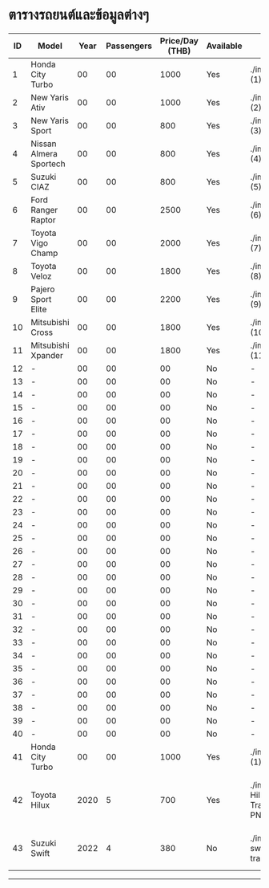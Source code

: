 # ตารางรถยนต์และข้อมูลต่างๆ

| **ID** | **Model**                  | **Year** | **Passengers** | **Price/Day (THB)** | **Available** | **Image**                                   | **Transmission** | **Fuel Type** | **Mileage** | **Features**                           | **Rating** |
|--------|----------------------------|----------|----------------|----------------------|---------------|-------------------------------------------|------------------|---------------|-------------|----------------------------------------|------------|
| 1      | Honda City Turbo          | 00       | 00             | 1000                 | Yes           | ./imgs/CarRent (1).png                    | Automatic        | Gasoline      | 00          | []                                     | 00         |
| 2      | New Yaris Ativ            | 00       | 00             | 1000                 | Yes           | ./imgs/CarRent (2).png                    | Automatic        | Gasoline      | 00          | []                                     | 00         |
| 3      | New Yaris Sport           | 00       | 00             | 800                  | Yes           | ./imgs/CarRent (3).png                    | Automatic        | Gasoline      | 00          | []                                     | 00         |
| 4      | Nissan Almera Sportech    | 00       | 00             | 800                  | Yes           | ./imgs/CarRent (4).png                    | Automatic        | Gasoline      | 00          | []                                     | 00         |
| 5      | Suzuki CIAZ               | 00       | 00             | 800                  | Yes           | ./imgs/CarRent (5).png                    | Automatic        | Gasoline      | 00          | []                                     | 00         |
| 6      | Ford Ranger Raptor        | 00       | 00             | 2500                 | Yes           | ./imgs/CarRent (6).png                    | Automatic        | Gasoline      | 00          | []                                     | 00         |
| 7      | Toyota Vigo Champ         | 00       | 00             | 2000                 | Yes           | ./imgs/CarRent (7).png                    | Automatic        | Gasoline      | 00          | []                                     | 00         |
| 8      | Toyota Veloz              | 00       | 00             | 1800                 | Yes           | ./imgs/CarRent (8).png                    | Automatic        | Gasoline      | 00          | []                                     | 00         |
| 9      | Pajero Sport Elite        | 00       | 00             | 2200                 | Yes           | ./imgs/CarRent (9).png                    | Automatic        | Gasoline      | 00          | []                                     | 00         |
| 10     | Mitsubishi Cross          | 00       | 00             | 1800                 | Yes           | ./imgs/CarRent (10).png                   | Automatic        | Gasoline      | 00          | []                                     | 00         |
| 11     | Mitsubishi Xpander        | 00       | 00             | 1800                 | Yes           | ./imgs/CarRent (11).png                   | Automatic        | Gasoline      | 00          | []                                     | 00         |
| 12     | -                         | 00       | 00             | 00                   | No            | -                                        | -                | -             | 00          | []                                     | 00         |
| 13     | -                         | 00       | 00             | 00                   | No            | -                                        | -                | -             | 00          | []                                     | 00         |
| 14     | -                         | 00       | 00             | 00                   | No            | -                                        | -                | -             | 00          | []                                     | 00         |
| 15     | -                         | 00       | 00             | 00                   | No            | -                                        | -                | -             | 00          | []                                     | 00         |
| 16     | -                         | 00       | 00             | 00                   | No            | -                                        | -                | -             | 00          | []                                     | 00         |
| 17     | -                         | 00       | 00             | 00                   | No            | -                                        | -                | -             | 00          | []                                     | 00         |
| 18     | -                         | 00       | 00             | 00                   | No            | -                                        | -                | -             | 00          | []                                     | 00         |
| 19     | -                         | 00       | 00             | 00                   | No            | -                                        | -                | -             | 00          | []                                     | 00         |
| 20     | -                         | 00       | 00             | 00                   | No            | -                                        | -                | -             | 00          | []                                     | 00         |
| 21     | -                         | 00       | 00             | 00                   | No            | -                                        | -                | -             | 00          | []                                     | 00         |
| 22     | -                         | 00       | 00             | 00                   | No            | -                                        | -                | -             | 00          | []                                     | 00         |
| 23     | -                         | 00       | 00             | 00                   | No            | -                                        | -                | -             | 00          | []                                     | 00         |
| 24     | -                         | 00       | 00             | 00                   | No            | -                                        | -                | -             | 00          | []                                     | 00         |
| 25     | -                         | 00       | 00             | 00                   | No            | -                                        | -                | -             | 00          | []                                     | 00         |
| 26     | -                         | 00       | 00             | 00                   | No            | -                                        | -                | -             | 00          | []                                     | 00         |
| 27     | -                         | 00       | 00             | 00                   | No            | -                                        | -                | -             | 00          | []                                     | 00         |
| 28     | -                         | 00       | 00             | 00                   | No            | -                                        | -                | -             | 00          | []                                     | 00         |
| 29     | -                         | 00       | 00             | 00                   | No            | -                                        | -                | -             | 00          | []                                     | 00         |
| 30     | -                         | 00       | 00             | 00                   | No            | -                                        | -                | -             | 00          | []                                     | 00         |
| 31     | -                         | 00       | 00             | 00                   | No            | -                                        | -                | -             | 00          | []                                     | 00         |
| 32     | -                         | 00       | 00             | 00                   | No            | -                                        | -                | -             | 00          | []                                     | 00         |
| 33     | -                         | 00       | 00             | 00                   | No            | -                                        | -                | -             | 00          | []                                     | 00         |
| 34     | -                         | 00       | 00             | 00                   | No            | -                                        | -                | -             | 00          | []                                     | 00         |
| 35     | -                         | 00       | 00             | 00                   | No            | -                                        | -                | -             | 00          | []                                     | 00         |
| 36     | -                         | 00       | 00             | 00                   | No            | -                                        | -                | -             | 00          | []                                     | 00         |
| 37     | -                         | 00       | 00             | 00                   | No            | -                                        | -                | -             | 00          | []                                     | 00         |
| 38     | -                         | 00       | 00             | 00                   | No            | -                                        | -                | -             | 00          | []                                     | 00         |
| 39     | -                         | 00       | 00             | 00                   | No            | -                                        | -                | -             | 00          | []                                     | 00         |
| 40     | -                         | 00       | 00             | 00                   | No            | -                                        | -                | -             | 00          | []                                     | 00         |
| 41     | Honda City Turbo          | 00       | 00             | 1000                 | Yes           | ./imgs/CarRent (1).png                    | Automatic        | Gasoline      | 00          | []                                     | 00         |
| 42     | Toyota Hilux              | 2020     | 5              | 700                  | Yes           | ./imgs/Toyota-Hilux-Transparent-PNG.png   | Manual           | Diesel        | 40000       | ["4x4", "Towing Package", "Off-Road Capable"] | 4.7        |
| 43     | Suzuki Swift              | 2022     | 4              | 380                  | No            | ./imgs/suzuki-swift-transparent.png       | Automatic        | Gasoline      | 10000       | ["Compact", "Fuel Efficient", "City Car"] | 4.2        |

---
